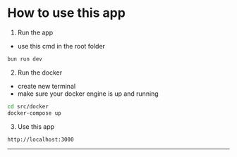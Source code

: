 # How to use this app

1. Run the app
- use this cmd in the root folder
``` bash
bun run dev
```

2. Run the docker
- create new terminal
- make sure your docker engine is up and running
``` bash
cd src/docker
docker-compose up
```

3. Use this app
``` bash
http://localhost:3000
```

---

